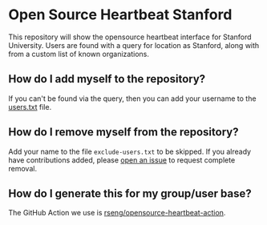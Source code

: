 # Open Source Heartbeat Stanford

This repository will show the opensource heartbeat interface for Stanford
University. Users are found with a query for location as Stanford, along
with from a custom list of known organizations.

## How do I add myself to the repository?

If you can't be found via the query, then you can add your username to the
[users.txt](users.txt) file.

## How do I remove myself from the repository?

Add your name to the file `exclude-users.txt` to be skipped. If you already have
contributions added, please [open an issue](https://github.com/stanford-rc/opensource-stanford/issues)
to request complete removal.

## How do I generate this for my group/user base?

The GitHub Action we use is [rseng/opensource-heartbeat-action](https://rseng/opensource-heartbeat-action).
